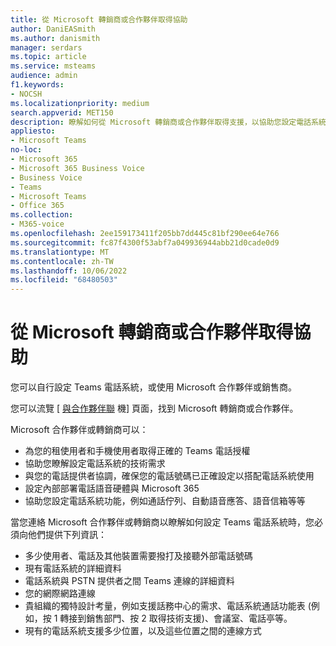 ```yaml
---
title: 從 Microsoft 轉銷商或合作夥伴取得協助
author: DaniEASmith
ms.author: danismith
manager: serdars
ms.topic: article
ms.service: msteams
audience: admin
f1.keywords:
- NOCSH
ms.localizationpriority: medium
search.appverid: MET150
description: 瞭解如何從 Microsoft 轉銷商或合作夥伴取得支援，以協助您設定電話系統而不使用 Microsoft Teams 通話方案。
appliesto:
- Microsoft Teams
no-loc:
- Microsoft 365
- Microsoft 365 Business Voice
- Business Voice
- Teams
- Microsoft Teams
- Office 365
ms.collection:
- M365-voice
ms.openlocfilehash: 2ee159173411f205bb7dd445c81bf290ee64e766
ms.sourcegitcommit: fc87f4300f53abf7a049936944abb21d0cade0d9
ms.translationtype: MT
ms.contentlocale: zh-TW
ms.lasthandoff: 10/06/2022
ms.locfileid: "68480503"
---
```

# <a name="get-help-from-a-microsoft-reseller-or-partner"></a>從 Microsoft 轉銷商或合作夥伴取得協助

您可以自行設定 Teams 電話系統，或使用 Microsoft 合作夥伴或銷售商。

您可以流覽 [ [與合作夥伴聯](https://appsource.microsoft.com/marketplace/partner-dir) 機] 頁面，找到 Microsoft 轉銷商或合作夥伴。

Microsoft 合作夥伴或轉銷商可以：

- 為您的租使用者和手機使用者取得正確的 Teams 電話授權
- 協助您瞭解設定電話系統的技術需求
- 與您的電話提供者協調，確保您的電話號碼已正確設定以搭配電話系統使用
- 設定內部部署電話語音硬體與 Microsoft 365
- 協助您設定電話系統功能，例如通話佇列、自動語音應答、語音信箱等等

當您連絡 Microsoft 合作夥伴或轉銷商以瞭解如何設定 Teams 電話系統時，您必須向他們提供下列資訊：

- 多少使用者、電話及其他裝置需要撥打及接聽外部電話號碼
- 現有電話系統的詳細資料
- 電話系統與 PSTN 提供者之間 Teams 連線的詳細資料
- 您的網際網路連線
- 貴組織的獨特設計考量，例如支援話務中心的需求、電話系統通話功能表 (例如，按 1 轉接到銷售部門、按 2 取得技術支援)、會議室、電話亭等。
- 現有的電話系統支援多少位置，以及這些位置之間的連線方式
